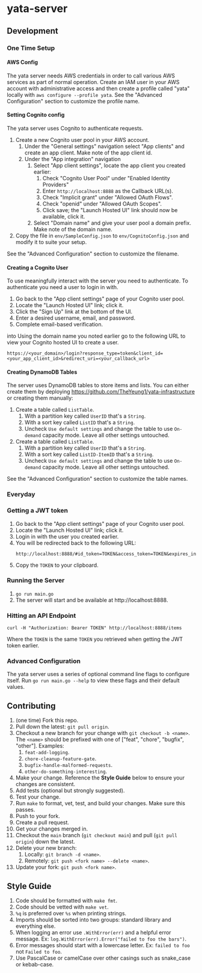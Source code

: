 # yata-server

## Development

### One Time Setup

#### AWS Config

The yata server needs AWS credentials in order to call various AWS services as
part of normal operation. Create an IAM user in your AWS account with
administrative access and then create a profile called "yata" locally with
`aws configure --profile yata`. See the "Advanced Configuration" section to
customize the profile name.

#### Setting Cognito config

The yata server uses Cognito to authenticate requests.

1. Create a new Cognito user pool in your AWS account.
   1. Under the "General settings" navigation select "App clients" and create an
      app client. Make note of the app client id.
   1. Under the "App integration" navigation
      1. Select "App client settings", locate the app client you created
         earlier:
         1. Check "Cognito User Pool" under "Enabled Identity Providers"
         1. Enter `http://localhost:8888` as the Callback URL(s).
         1. Check "Implicit grant" under "Allowed OAuth Flows".
         1. Check "openid" under "Allowed OAuth Scopes".
         1. Click save; the "Launch Hosted UI" link should now be available,
            click it.
      1. Select "Domain name" and give your user pool a domain prefix. Make note
         of the domain name.
1. Copy the file in `env/SampleConfig.json` to `env/CognitoConfig.json` and
   modify it to suite your setup.

See the "Advanced Configuration" section to customize the filename.

#### Creating a Cognito User

To use meaningfully interact with the server you need to authenticate. To
authenticate you need a user to login in with.

1. Go back to the "App client settings" page of your Cognito user pool.
1. Locate the "Launch Hosted UI" link; click it.
1. Click the "Sign Up" link at the bottom of the UI.
1. Enter a desired username, email, and password.
1. Complete email-based verification.

into Using the domain name you noted earlier go to the following URL to view
your Cognito hosted UI to create a user.

```
https://<your_domain>/login?response_type=token&client_id=<your_app_client_id>&redirect_uri=<your_callback_url>
```

#### Creating DynamoDB Tables

The server uses DynamoDB tables to store items and lists. You can either create
them by deploying https://github.com/TheYeung1/yata-infrastructure or creating
them manually:

1. Create a table called `ListTable`.
   1. With a partition key called `UserID` that's a `String`.
   1. With a sort key called `ListID` that's a `String`.
   1. Uncheck `Use default settings` and change the table to use `On-demand`
      capacity mode. Leave all other settings untouched.
1. Create a table called `ListTable`.
   1. With a partition key called `UserID` that's a `String`.
   1. With a sort key called `ListID-ItemID` that's a `String`.
   1. Uncheck `Use default settings` and change the table to use `On-demand`
      capacity mode. Leave all other settings untouched.

See the "Advanced Configuration" section to customize the table names.

### Everyday

### Getting a JWT token

1. Go back to the "App client settings" page of your Cognito user pool.
1. Locate the "Launch Hosted UI" link; click it.
1. Login in with the user you created earlier.
1. You will be redirected back to the following URL:
   ```
   http://localhost:8888/#id_token=TOKEN&access_token=TOKEN&expires_in=3600&token_type=Bearer
   ```
1. Copy the `TOKEN` to your clipboard.

### Running the Server

1. `go run main.go`
1. The server will start and be available at http://localhost:8888.

### Hitting an API Endpoint

```
curl -H "Authorization: Bearer TOKEN" http://localhost:8888/items
```

Where the `TOKEN` is the same `TOKEN` you retrieved when getting the JWT token
earlier.

### Advanced Configuration

The yata server uses a series of optional command line flags to configure
itself. Run `go run main.go --help` to view these flags and their default
values.

## Contributing

1. (one time) Fork this repo.
1. Pull down the latest: `git pull origin`.
1. Checkout a new branch for your change with `git checkout -b <name>`. The
   `<name>` should be prefixed with one of ["feat", "chore", "bugfix", "other"].
   Examples:
   1. `feat-add-logging`.
   1. `chore-cleanup-feature-gate`.
   1. `bugfix-handle-malformed-requests`.
   1. `other-do-something-interesting`.
1. Make your change. Reference the **Style Guide** below to ensure your changes
   are consistent.
1. Add tests (optional but strongly suggested).
1. Test your change.
1. Run `make` to format, vet, test, and build your changes. Make sure this
   passes.
1. Push to your fork.
1. Create a pull request.
1. Get your changes merged in.
1. Checkout the `main` branch (`git checkout main`) and pull (`git pull origin`)
   down the latest.
1. Delete your new branch:
   1. Locally: `git branch -d <name>`.
   1. Remotely: `git push <fork name> --delete <name>`.
1. Update your fork: `git push <fork name>`.

## Style Guide

1. Code should be formatted with `make fmt`.
1. Code should be vetted with `make vet`.
1. `%q` is preferred over `%s` when printing strings.
1. Imports should be sorted into two groups: standard library and everything
   else.
1. When logging an error use `.WithError(err)` and a helpful error message. Ex:
   `log.WithError(err).Error("failed to foo the bars")`.
1. Error messages should start with a lowercase letter. Ex: `failed to foo` not
   `Failed to foo`.
1. Use PascalCase or camelCase over other casings such as snake_case or
   kebab-case.

